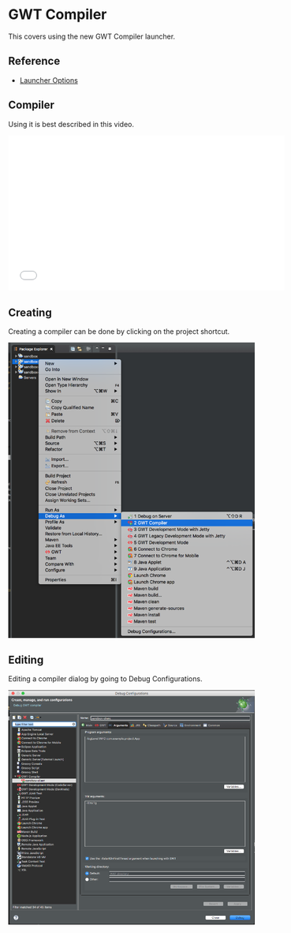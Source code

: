 # GWT Compiler
This covers using the new GWT Compiler launcher. 

## Reference

* [Launcher Options](../../gwt/launchers/Compiler.html)

## Compiler

Using it is best described in this video.
<iframe width="560" height="315" src="//www.youtube.com/embed/3hsDunjiVmQ" frameborder="0" allowfullscreen></iframe>


## Creating
Creating a compiler can be done by clicking on the project shortcut.

<img style="width: 500px;"  src="images/compiler.png" />


## Editing
Editing a compiler dialog by going to Debug Configurations.

<img style="width: 500px;"  src="images/editing.png" />

